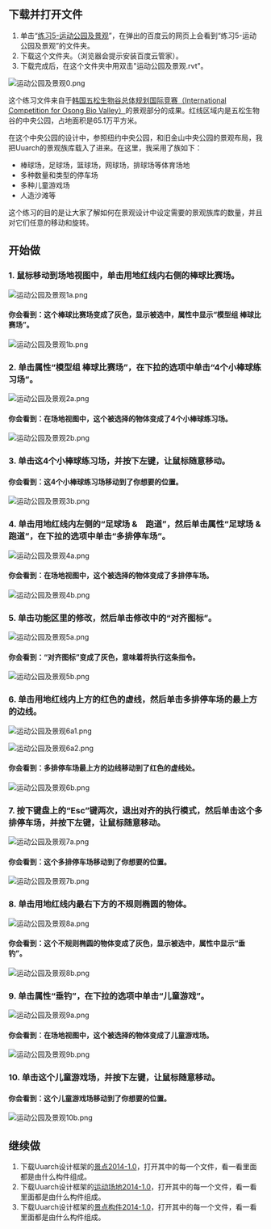 ## 下载并打开文件

1. 单击“[练习5-运动公园及景观](http://pan.baidu.com/s/1bujkYi)”，在弹出的百度云的网页上会看到“练习5-运动公园及景观”的文件夹。
2. 下载这个文件夹。（浏览器会提示安装百度云管家）。
3. 下载完成后，在这个文件夹中用双击"运动公园及景观.rvt"。

![运动公园及景观0.png](/images/运动公园及景观/运动公园及景观0.png)

这个练习文件来自于[韩国五松生物谷总体规划国际竞赛（International Competition for Osong Bio Valley）](http://www.deathbyarchitecture.com/viewCompetition.html?id=1685)的景观部分的成果。红线区域内是五松生物谷的中央公园，占地面积是65.1万平方米。

在这个中央公园的设计中，参照纽约中央公园，和旧金山中央公园的景观布局，我把Uuarch的景观族库载入了进来。在这里，我采用了族如下：

- 棒球场，足球场，篮球场，网球场，排球场等体育场地
- 多种数量和类型的停车场
- 多种儿童游戏场
- 人造沙滩等

这个练习的目的是让大家了解如何在景观设计中设定需要的景观族库的数量，并且对它们任意的移动和旋转。

## 开始做

### 1. 鼠标移动到场地视图中，单击用地红线内右侧的棒球比赛场。

![运动公园及景观1a.png](/images/运动公园及景观/运动公园及景观1a.png)

#### 你会看到：这个棒球比赛场变成了灰色，显示被选中，属性中显示“模型组 棒球比赛场”。

![运动公园及景观1b.png](/images/运动公园及景观/运动公园及景观1b.png)

### 2. 单击属性“模型组 棒球比赛场”，在下拉的选项中单击“4个小棒球练习场”。

![运动公园及景观2a.png](/images/运动公园及景观/运动公园及景观2a.png)

#### 你会看到：在场地视图中，这个被选择的物体变成了4个小棒球练习场。

![运动公园及景观2b.png](/images/运动公园及景观/运动公园及景观2b.png)

### 3. 单击这4个小棒球练习场，并按下左键，让鼠标随意移动。

#### 你会看到：这4个小棒球练习场移动到了你想要的位置。

![运动公园及景观3b.png](/images/运动公园及景观/运动公园及景观3b.png)

### 4. 单击用地红线内左侧的“足球场 &　跑道”，然后单击属性“足球场 &　跑道”，在下拉的选项中单击“多排停车场”。

![运动公园及景观4a.png](/images/运动公园及景观/运动公园及景观4a.png)

#### 你会看到：在场地视图中，这个被选择的物体变成了多排停车场。

![运动公园及景观4b.png](/images/运动公园及景观/运动公园及景观4b.png)

### 5. 单击功能区里的修改，然后单击修改中的“对齐图标”。

![运动公园及景观5a.png](/images/运动公园及景观/运动公园及景观5a.png)

#### 你会看到：“对齐图标”变成了灰色，意味着将执行这条指令。

![运动公园及景观5b.png](/images/运动公园及景观/运动公园及景观5b.png)

### 6. 单击用地红线内上方的红色的虚线，然后单击多排停车场的最上方的边线。

![运动公园及景观6a1.png](/images/运动公园及景观/运动公园及景观6a1.png)

![运动公园及景观6a2.png](/images/运动公园及景观/运动公园及景观6a2.png)

#### 你会看到：多排停车场最上方的边线移动到了红色的虚线处。

![运动公园及景观6b.png](/images/运动公园及景观/运动公园及景观6b.png)

### 7. 按下键盘上的“Esc”键两次，退出对齐的执行模式，然后单击这个多排停车场，并按下左键，让鼠标随意移动。

![运动公园及景观7a.png](/images/运动公园及景观/运动公园及景观7a.png)

#### 你会看到：这个多排停车场移动到了你想要的位置。

![运动公园及景观7b.png](/images/运动公园及景观/运动公园及景观7b.png)

### 8. 单击用地红线内最右下方的不规则椭圆的物体。

![运动公园及景观8a.png](/images/运动公园及景观/运动公园及景观8a.png)

#### 你会看到：这个不规则椭圆的物体变成了灰色，显示被选中，属性中显示“垂钓”。

![运动公园及景观8b.png](/images/运动公园及景观/运动公园及景观8b.png)

### 9. 单击属性“垂钓”，在下拉的选项中单击“儿童游戏”。

![运动公园及景观9a.png](/images/运动公园及景观/运动公园及景观9a.png)

#### 你会看到：在场地视图中，这个被选择的物体变成了儿童游戏场。

![运动公园及景观9b.png](/images/运动公园及景观/运动公园及景观9b.png)

### 10. 单击这个儿童游戏场，并按下左键，让鼠标随意移动。

#### 你会看到：这个儿童游戏场移动到了你想要的位置。

![运动公园及景观10b.png](/images/运动公园及景观/运动公园及景观10b.png)

## 继续做

1. 下载Uuarch设计框架的[景点2014-1.0](http://pan.baidu.com/s/1eRD0JGQ)，打开其中的每一个文件，看一看里面都是由什么构件组成。
2. 下载Uuarch设计框架的[运动场地2014-1.0](http://pan.baidu.com/s/1eSwga0U)，打开其中的每一个文件，看一看里面都是由什么构件组成。
3. 下载Uuarch设计框架的[景点构件2014-1.0](http://pan.baidu.com/s/1c2Lm8s4)，打开其中的每一个文件，看一看里面都是由什么构件组成。

